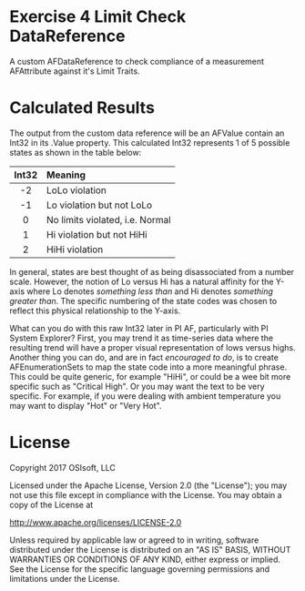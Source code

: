 # Exercise 4 Limit Check DataReference
A custom AFDataReference to check compliance of a measurement AFAttribute against it's Limit Traits.  

# Calculated Results
The output from the custom data reference will be an AFValue contain an Int32 in its .Value property.  This calculated Int32 represents 1 of 5 possible states as shown in the table below:

| Int32 | Meaning |
| :---: | :--- |
| -2 | LoLo violation |
| -1 | Lo violation but not LoLo |
| 0 | No limits violated, i.e. Normal |
| 1 | Hi violation but not HiHi |
| 2 | HiHi violation |

In general, states are best thought of as being disassociated from a number scale.  However, the notion of Lo versus Hi has a natural affinity for the Y-axis where Lo denotes _something less than_ and Hi denotes _something greater than_.  The specific numbering of the state codes was chosen to reflect this physical relationship to the Y-axis.

What can you do with this raw Int32 later in PI AF, particularly with PI System Explorer?  First, you may trend it as time-series data where the resulting trend will have a proper visual representation of lows versus highs.  Another thing you can do, and are in fact _encouraged to do_, is to create AFEnumerationSets to map the state code into a more meaningful phrase.  This could be quite generic, for example "HiHi", or could be a wee bit more specific such as "Critical High".  Or you may want the text to be very specific.  For example, if you were dealing with ambient temperature you may want to display "Hot" or "Very Hot".

# License

Copyright 2017 OSIsoft, LLC

Licensed under the Apache License, Version 2.0 (the "License"); you may not use this file except in compliance with the License. You may obtain a copy of the License at

http://www.apache.org/licenses/LICENSE-2.0

Unless required by applicable law or agreed to in writing, software distributed under the License is distributed on an "AS IS" BASIS, WITHOUT WARRANTIES OR CONDITIONS OF ANY KIND, either express or implied. See the License for the specific language governing permissions and limitations under the License.
